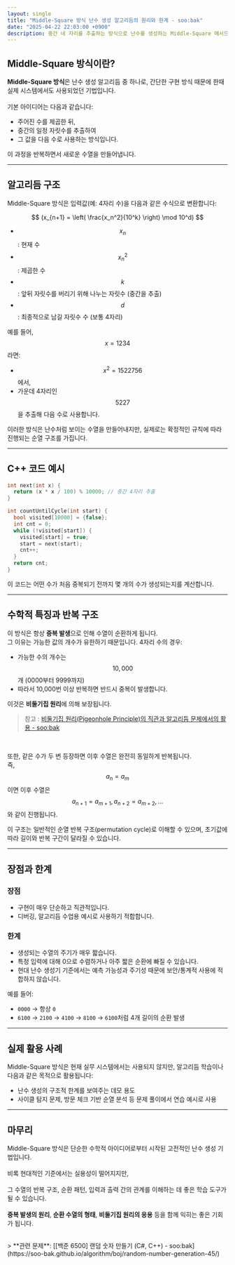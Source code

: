 ```yaml
---
layout: single
title: "Middle-Square 방식 난수 생성 알고리듬의 원리와 한계 - soo:bak"
date: "2025-04-22 22:03:00 +0900"
description: 중간 네 자리를 추출하는 방식으로 난수를 생성하는 Middle-Square 메서드 기법의 작동 방식과 알고리듬적 원리, 그리고 그 한계에 대해 설명한 글
---
```


## Middle-Square 방식이란?

**Middle-Square 방식**은 난수 생성 알고리듬 중 하나로, 간단한 구현 방식 때문에 한때 실제 시스템에서도 사용되었던 기법입니다.<br>
<br>
기본 아이디어는 다음과 같습니다:
- 주어진 수를 제곱한 뒤,
- 중간의 일정 자릿수를 추출하여
- 그 값을 다음 수로 사용하는 방식입니다.

이 과정을 반복하면서 새로운 수열을 만들어냅니다.

---

## 알고리듬 구조

Middle-Square 방식은 입력값(예: 4자리 수)을 다음과 같은 수식으로 변환합니다:

$$
(x_{n+1} = \left( \frac{x_n^2}{10^k} \right) \mod 10^d)
$$

- $$x_n$$: 현재 수
- $$x_n^2$$: 제곱한 수
- $$k$$: 앞뒤 자릿수를 버리기 위해 나누는 자릿수 (중간을 추출)
- $$d$$: 최종적으로 남길 자릿수 수 (보통 4자리)

예를 들어, $$x = 1234$$ 라면:<br>
- $$x^2 = 1522756$$ 에서,
- 가운데 4자리인 $$5227$$을 추출해 다음 수로 사용합니다.

이러한 방식은 난수처럼 보이는 수열을 만들어내지만, 실제로는 확정적인 규칙에 따라 진행되는 순열 구조를 가집니다.

---

## C++ 코드 예시

```cpp
int next(int x) {
  return (x * x / 100) % 10000; // 중간 4자리 추출
}

int countUntilCycle(int start) {
  bool visited[10000] = {false};
  int cnt = 0;
  while (!visited[start]) {
    visited[start] = true;
    start = next(start);
    cnt++;
  }
  return cnt;
}
```

이 코드는 어떤 수가 처음 중복되기 전까지 몇 개의 수가 생성되는지를 계산합니다.

---

## 수학적 특징과 반복 구조

이 방식은 항상 **중복 발생**으로 인해 수열이 순환하게 됩니다.<br>
그 이유는 가능한 값의 개수가 유한하기 때문입니다. 4자리 수의 경우:

- 가능한 수의 개수는 $$10,000$$개 (0000부터 9999까지)
- 따라서 10,000번 이상 반복하면 반드시 중복이 발생합니다.

이것은 **비둘기집 원리**에 의해 보장됩니다.<br>

> 참고 : [비둘기집 원리(Pigeonhole Principle)의 직관과 알고리듬 문제에서의 활용 - soo:bak](https://soo-bak.github.io/algorithm/theory/pigeonhole-principle)

<br>

또한, 같은 수가 두 번 등장하면 이후 수열은 완전히 동일하게 반복됩니다.<br>
즉, $$a_n = a_m$$이면 이후 수열은 $$a_{n+1} = a_{m+1}, a_{n+2} = a_{m+2}, \dots$$ 와 같이 진행됩니다.

이 구조는 일반적인 순열 반복 구조(permutation cycle)로 이해할 수 있으며, 초기값에 따라 길이와 반복 구간이 달라질 수 있습니다.

---

## 장점과 한계

### 장점
- 구현이 매우 단순하고 직관적입니다.
- 디버깅, 알고리듬 수업용 예시로 사용하기 적합합니다.

### 한계
- 생성되는 수열의 주기가 매우 짧습니다.
- 특정 입력에 대해 0으로 수렴하거나 아주 짧은 순환에 빠질 수 있습니다.
- 현대 난수 생성기 기준에서는 예측 가능성과 주기성 때문에 보안/통계적 사용에 적합하지 않습니다.

예를 들어:
- `0000` → 항상 `0`
- `6100` → `2100` → `4100` → `8100` → `6100`처럼 4개 길이의 순환 발생

---

## 실제 활용 사례

Middle-Square 방식은 현재 실무 시스템에서는 사용되지 않지만, 알고리듬 학습이나 다음과 같은 목적으로 활용됩니다:
- 난수 생성의 구조적 한계를 보여주는 데모 용도
- 사이클 탐지 문제, 방문 체크 기반 순열 분석 등 문제 풀이에서 연습 예시로 사용

---

## 마무리

Middle-Square 방식은 단순한 수학적 아이디어로부터 시작된 고전적인 난수 생성 기법입니다.<br>
<br>
비록 현대적인 기준에서는 실용성이 떨어지지만,<br>
<br>
그 수열의 반복 구조, 순환 패턴, 입력과 출력 간의 관계를 이해하는 데 좋은 학습 도구가 될 수 있습니다.<br>
<br>
**중복 발생의 원리**, **순환 수열의 형태**, **비둘기집 원리의 응용** 등을 함께 익히는 좋은 기회가 됩니다.

<br>
> **관련 문제**: [[백준 6500] 랜덤 숫자 만들기 (C#, C++) - soo:bak](https://soo-bak.github.io/algorithm/boj/random-number-generation-45/)
